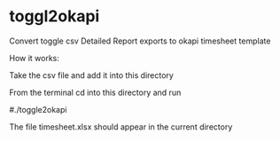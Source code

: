 # toggl2okapi
Convert toggle csv Detailed Report exports to okapi timesheet template

How it works:

Take the csv file and add it into this directory 

From the terminal cd into this directory and run

\#./toggle2okapi

The file timesheet.xlsx should appear in the current directory
